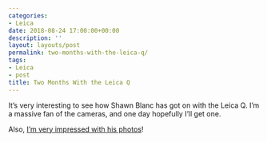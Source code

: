 ```yaml
---
categories:
- Leica
date: 2018-08-24 17:00:00+00:00
description: ''
layout: layouts/post
permalink: two-months-with-the-leica-q/
tags:
- Leica
- post
title: Two Months With the Leica Q
---
```


<p>It’s very interesting to see how Shawn Blanc has got on with the Leica Q. I’m a massive fan of the cameras, and one day hopefully I’ll get one.</p>
<p>Also, <a href="https://www.instagram.com/shawnblanc/">I’m very impressed with his photos</a>!</p>